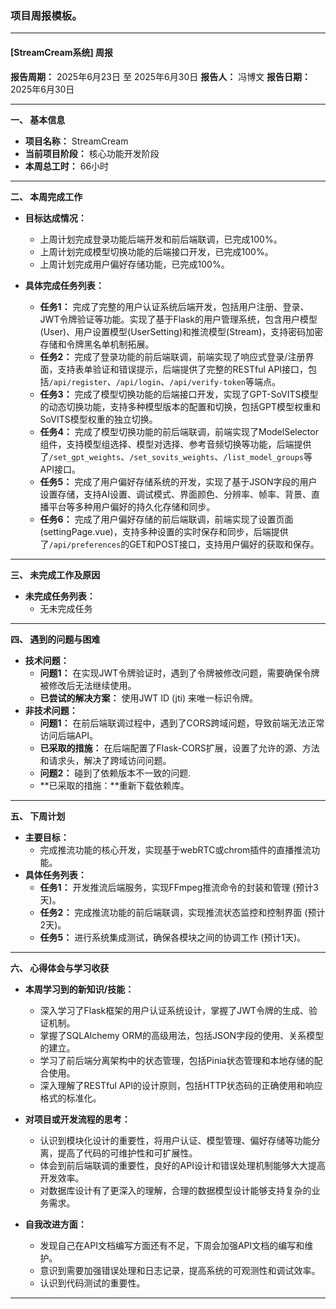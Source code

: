 ### 项目周报模板。

---

#### **[StreamCream系统] 周报**

**报告周期：** 2025年6月23日 至 2025年6月30日
**报告人：** 冯博文
**报告日期：** 2025年6月30日

---

**一、 基本信息**

*   **项目名称：** StreamCream
*   **当前项目阶段：** 核心功能开发阶段
*   **本周总工时：** 66小时

---

**二、 本周完成工作**

*   **目标达成情况：**
    *   上周计划完成登录功能后端开发和前后端联调，已完成100%。
    *   上周计划完成模型切换功能的后端接口开发，已完成100%。
    *   上周计划完成用户偏好存储功能，已完成100%。

*   **具体完成任务列表：**
    *   **任务1：** 完成了完整的用户认证系统后端开发，包括用户注册、登录、JWT令牌验证等功能。实现了基于Flask的用户管理系统，包含用户模型(User)、用户设置模型(UserSetting)和推流模型(Stream)，支持密码加密存储和令牌黑名单机制拓展。
    *   **任务2：** 完成了登录功能的前后端联调，前端实现了响应式登录/注册界面，支持表单验证和错误提示，后端提供了完整的RESTful API接口，包括`/api/register`、`/api/login`、`/api/verify-token`等端点。
    *   **任务3：** 完成了模型切换功能的后端接口开发，实现了GPT-SoVITS模型的动态切换功能，支持多种模型版本的配置和切换，包括GPT模型权重和SoVITS模型权重的独立切换。
    *   **任务4：** 完成了模型切换功能的前后端联调，前端实现了ModelSelector组件，支持模型组选择、模型对选择、参考音频切换等功能，后端提供了`/set_gpt_weights`、`/set_sovits_weights`、`/list_model_groups`等API接口。
    *   **任务5：** 完成了用户偏好存储系统的开发，实现了基于JSON字段的用户设置存储，支持AI设置、调试模式、界面颜色、分辨率、帧率、背景、直播平台等多种用户偏好的持久化存储和同步。
    *   **任务6：** 完成了用户偏好存储的前后端联调，前端实现了设置页面(settingPage.vue)，支持多种设置的实时保存和同步，后端提供了`/api/preferences`的GET和POST接口，支持用户偏好的获取和保存。

---

**三、 未完成工作及原因**

*   **未完成任务列表：**
    *   无未完成任务

---

**四、 遇到的问题与困难**

*   **技术问题：**
    *   **问题1：** 在实现JWT令牌验证时，遇到了令牌被修改问题，需要确保令牌被修改后无法继续使用。
    *   **已尝试的解决方案：** 使用JWT ID (jti) 来唯一标识令牌。
*   **非技术问题：**
    *   **问题1：** 在前后端联调过程中，遇到了CORS跨域问题，导致前端无法正常访问后端API。
    *   **已采取的措施：** 在后端配置了Flask-CORS扩展，设置了允许的源、方法和请求头，解决了跨域访问问题。
    *   **问题2：** 碰到了依赖版本不一致的问题.
    *   **已采取的措施：**重新下载依赖库。

---

**五、 下周计划**

*   **主要目标：**
    *   完成推流功能的核心开发，实现基于webRTC或chrom插件的直播推流功能。
*   **具体任务列表：**
    *   **任务1：** 开发推流后端服务，实现FFmpeg推流命令的封装和管理 (预计3天)。
    *   **任务2：** 完成推流功能的前后端联调，实现推流状态监控和控制界面 (预计2天)。
    *   **任务5：** 进行系统集成测试，确保各模块之间的协调工作 (预计1天)。

---

**六、 心得体会与学习收获**

*   **本周学习到的新知识/技能：**
    *   深入学习了Flask框架的用户认证系统设计，掌握了JWT令牌的生成、验证机制。
    *   掌握了SQLAlchemy ORM的高级用法，包括JSON字段的使用、关系模型的建立。
    *   学习了前后端分离架构中的状态管理，包括Pinia状态管理和本地存储的配合使用。
    *   深入理解了RESTful API的设计原则，包括HTTP状态码的正确使用和响应格式的标准化。

*   **对项目或开发流程的思考：**
    *   认识到模块化设计的重要性，将用户认证、模型管理、偏好存储等功能分离，提高了代码的可维护性和可扩展性。
    *   体会到前后端联调的重要性，良好的API设计和错误处理机制能够大大提高开发效率。
    *   对数据库设计有了更深入的理解，合理的数据模型设计能够支持复杂的业务需求。

*   **自我改进方面：**
    *   发现自己在API文档编写方面还有不足，下周会加强API文档的编写和维护。
    *   意识到需要加强错误处理和日志记录，提高系统的可观测性和调试效率。
    *   认识到代码测试的重要性。



---